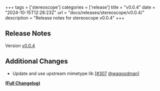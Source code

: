 +++
tags = ['stereoscope']
categories = ['release']
title = "v0.0.4"
date = "2024-10-15T12:28:23Z"
url = "docs/releases/stereoscope/v0.0.4/"
description = "Release notes for stereoscope v0.0.4"
+++

## Release Notes

Version [v0.0.4](https://github.com/anchore/stereoscope/releases/tag/v0.0.4)

## Additional Changes

- Update and use upstream mimetype lib [[#307](https://github.com/anchore/stereoscope/pull/307) [@wagoodman](https://github.com/wagoodman)]

**[(Full Changelog)](https://github.com/anchore/stereoscope/compare/v0.0.3...v0.0.4)**
